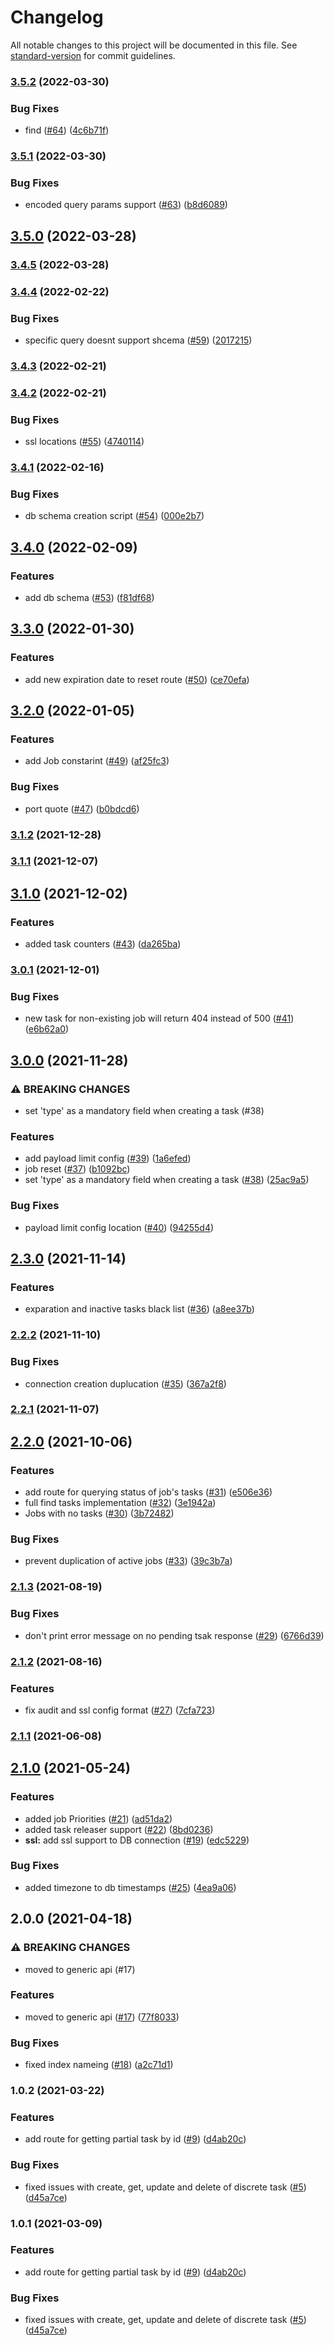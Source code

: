 # Changelog

All notable changes to this project will be documented in this file. See [standard-version](https://github.com/conventional-changelog/standard-version) for commit guidelines.

### [3.5.2](https://github.com/MapColonies/discrete-ingestion-db/compare/v3.5.1...v3.5.2) (2022-03-30)


### Bug Fixes

* find ([#64](https://github.com/MapColonies/discrete-ingestion-db/issues/64)) ([4c6b71f](https://github.com/MapColonies/discrete-ingestion-db/commit/4c6b71fe438b8cc188bbb6b0085a70569f988856))

### [3.5.1](https://github.com/MapColonies/discrete-ingestion-db/compare/v3.5.0...v3.5.1) (2022-03-30)


### Bug Fixes

* encoded query params support ([#63](https://github.com/MapColonies/discrete-ingestion-db/issues/63)) ([b8d6089](https://github.com/MapColonies/discrete-ingestion-db/commit/b8d60892fbb32cc6440310b4a822c8407ea34648))

## [3.5.0](https://github.com/MapColonies/discrete-ingestion-db/compare/v3.4.5...v3.5.0) (2022-03-28)

### [3.4.5](https://github.com/MapColonies/discrete-ingestion-db/compare/v3.4.4...v3.4.5) (2022-03-28)

### [3.4.4](https://github.com/MapColonies/discrete-ingestion-db/compare/v3.4.3...v3.4.4) (2022-02-22)


### Bug Fixes

* specific query doesnt support shcema ([#59](https://github.com/MapColonies/discrete-ingestion-db/issues/59)) ([2017215](https://github.com/MapColonies/discrete-ingestion-db/commit/2017215fa0e47754a37d45a697e41065c72a7dd6))

### [3.4.3](https://github.com/MapColonies/discrete-ingestion-db/compare/v3.4.2...v3.4.3) (2022-02-21)

### [3.4.2](https://github.com/MapColonies/discrete-ingestion-db/compare/v3.4.1...v3.4.2) (2022-02-21)


### Bug Fixes

* ssl locations ([#55](https://github.com/MapColonies/discrete-ingestion-db/issues/55)) ([4740114](https://github.com/MapColonies/discrete-ingestion-db/commit/4740114b7621a0cc7d1f23ebfabf2e4b0ed1a80a))

### [3.4.1](https://github.com/MapColonies/discrete-ingestion-db/compare/v3.4.0...v3.4.1) (2022-02-16)


### Bug Fixes

* db schema creation script ([#54](https://github.com/MapColonies/discrete-ingestion-db/issues/54)) ([000e2b7](https://github.com/MapColonies/discrete-ingestion-db/commit/000e2b74eb96258d5a8560b8d8a530eb453eec06))

## [3.4.0](https://github.com/MapColonies/discrete-ingestion-db/compare/v3.3.0...v3.4.0) (2022-02-09)


### Features

* add db schema ([#53](https://github.com/MapColonies/discrete-ingestion-db/issues/53)) ([f81df68](https://github.com/MapColonies/discrete-ingestion-db/commit/f81df684ede79c8b4e3dade865b3dac97b79b50a))

## [3.3.0](https://github.com/MapColonies/discrete-ingestion-db/compare/v3.2.0...v3.3.0) (2022-01-30)


### Features

* add new expiration date to reset route ([#50](https://github.com/MapColonies/discrete-ingestion-db/issues/50)) ([ce70efa](https://github.com/MapColonies/discrete-ingestion-db/commit/ce70efad0d04c54a390cf6ebc36edffc2da70915))

## [3.2.0](https://github.com/MapColonies/discrete-ingestion-db/compare/v3.1.2...v3.2.0) (2022-01-05)


### Features

* add Job constarint ([#49](https://github.com/MapColonies/discrete-ingestion-db/issues/49)) ([af25fc3](https://github.com/MapColonies/discrete-ingestion-db/commit/af25fc3f211eb7246e78f5bcc08b02097b112a58))


### Bug Fixes

* port quote ([#47](https://github.com/MapColonies/discrete-ingestion-db/issues/47)) ([b0bdcd6](https://github.com/MapColonies/discrete-ingestion-db/commit/b0bdcd6173bb59a3ad79011d3984ab3ff426ee17))

### [3.1.2](https://github.com/MapColonies/discrete-ingestion-db/compare/v3.1.1...v3.1.2) (2021-12-28)

### [3.1.1](https://github.com/MapColonies/discrete-ingestion-db/compare/v3.1.0...v3.1.1) (2021-12-07)

## [3.1.0](https://github.com/MapColonies/discrete-ingestion-db/compare/v3.0.1...v3.1.0) (2021-12-02)


### Features

* added task counters ([#43](https://github.com/MapColonies/discrete-ingestion-db/issues/43)) ([da265ba](https://github.com/MapColonies/discrete-ingestion-db/commit/da265ba85d3ec982ae2aa3cad4164933e0149fd2))

### [3.0.1](https://github.com/MapColonies/discrete-ingestion-db/compare/v3.0.0...v3.0.1) (2021-12-01)


### Bug Fixes

* new task for non-existing job will return 404 instead of 500 ([#41](https://github.com/MapColonies/discrete-ingestion-db/issues/41)) ([e6b62a0](https://github.com/MapColonies/discrete-ingestion-db/commit/e6b62a0deb429af9ab8714ed4e1d6779edea02be))

## [3.0.0](https://github.com/MapColonies/discrete-ingestion-db/compare/v2.3.0...v3.0.0) (2021-11-28)


### ⚠ BREAKING CHANGES

* set 'type' as a mandatory field when creating a task (#38)

### Features

* add payload limit config ([#39](https://github.com/MapColonies/discrete-ingestion-db/issues/39)) ([1a6efed](https://github.com/MapColonies/discrete-ingestion-db/commit/1a6efed91de93d2ad10839a7a56bfd3e39184a99))
* job reset ([#37](https://github.com/MapColonies/discrete-ingestion-db/issues/37)) ([b1092bc](https://github.com/MapColonies/discrete-ingestion-db/commit/b1092bc2c1cf3a3754f073e9dc877eaaeeb3a8e4))
* set 'type' as a mandatory field when creating a task ([#38](https://github.com/MapColonies/discrete-ingestion-db/issues/38)) ([25ac9a5](https://github.com/MapColonies/discrete-ingestion-db/commit/25ac9a5de54575ee0683dfe1c7d4de08f6a20b1d))


### Bug Fixes

* payload limit config location ([#40](https://github.com/MapColonies/discrete-ingestion-db/issues/40)) ([94255d4](https://github.com/MapColonies/discrete-ingestion-db/commit/94255d4d32565c1dbd2f948d5e9003cb0212284f))

## [2.3.0](https://github.com/MapColonies/discrete-ingestion-db/compare/v2.2.2...v2.3.0) (2021-11-14)


### Features

* exparation and inactive tasks black list ([#36](https://github.com/MapColonies/discrete-ingestion-db/issues/36)) ([a8ee37b](https://github.com/MapColonies/discrete-ingestion-db/commit/a8ee37bdf33e39a1a9b0e70e74dd9fb266533215))

### [2.2.2](https://github.com/MapColonies/discrete-ingestion-db/compare/v2.2.1...v2.2.2) (2021-11-10)


### Bug Fixes

* connection creation duplucation ([#35](https://github.com/MapColonies/discrete-ingestion-db/issues/35)) ([367a2f8](https://github.com/MapColonies/discrete-ingestion-db/commit/367a2f8e1d5d94923c18e56c89fd4b7cad8f83aa))

### [2.2.1](https://github.com/MapColonies/discrete-ingestion-db/compare/v2.2.0...v2.2.1) (2021-11-07)

## [2.2.0](https://github.com/MapColonies/discrete-ingestion-db/compare/v2.1.3...v2.2.0) (2021-10-06)


### Features

* add route for querying status of job's tasks ([#31](https://github.com/MapColonies/discrete-ingestion-db/issues/31)) ([e506e36](https://github.com/MapColonies/discrete-ingestion-db/commit/e506e36e52f97a6613f937683c8b2f44dd664684))
* full find tasks implementation ([#32](https://github.com/MapColonies/discrete-ingestion-db/issues/32)) ([3e1942a](https://github.com/MapColonies/discrete-ingestion-db/commit/3e1942ab3ebd19a320d43eb914c16673a5845e3e))
* Jobs with no tasks ([#30](https://github.com/MapColonies/discrete-ingestion-db/issues/30)) ([3b72482](https://github.com/MapColonies/discrete-ingestion-db/commit/3b7248279364645d6bb6fe0c9a4d9e32772d5bf2))


### Bug Fixes

* prevent duplication of active jobs ([#33](https://github.com/MapColonies/discrete-ingestion-db/issues/33)) ([39c3b7a](https://github.com/MapColonies/discrete-ingestion-db/commit/39c3b7a17d6d259bd60a68077695ce54de8be3e2))

### [2.1.3](https://github.com/MapColonies/discrete-ingestion-db/compare/v2.1.2...v2.1.3) (2021-08-19)


### Bug Fixes

* don't print error message on no pending tsak response ([#29](https://github.com/MapColonies/discrete-ingestion-db/issues/29)) ([6766d39](https://github.com/MapColonies/discrete-ingestion-db/commit/6766d395064ef7b143f5aa0eb04ebb1b1b31be99))

### [2.1.2](https://github.com/MapColonies/discrete-ingestion-db/compare/v2.1.1...v2.1.2) (2021-08-16)


### Features

* fix audit and ssl config format ([#27](https://github.com/MapColonies/discrete-ingestion-db/issues/27)) ([7cfa723](https://github.com/MapColonies/discrete-ingestion-db/commit/7cfa7230956dac3082f5bea0f2f973780b77bb2f))

### [2.1.1](https://github.com/MapColonies/discrete-ingestion-db/compare/v2.1.0...v2.1.1) (2021-06-08)

## [2.1.0](https://github.com/MapColonies/discrete-ingestion-db/compare/v2.0.0...v2.1.0) (2021-05-24)


### Features

* added job Priorities ([#21](https://github.com/MapColonies/discrete-ingestion-db/issues/21)) ([ad51da2](https://github.com/MapColonies/discrete-ingestion-db/commit/ad51da2e083d3c8aa022faaf53291dd7e708dd10))
* added task releaser support ([#22](https://github.com/MapColonies/discrete-ingestion-db/issues/22)) ([8bd0236](https://github.com/MapColonies/discrete-ingestion-db/commit/8bd0236dcef20f88e179a09505e3d91ccc3ac2cc))
* **ssl:** add ssl support to DB connection ([#19](https://github.com/MapColonies/discrete-ingestion-db/issues/19)) ([edc5229](https://github.com/MapColonies/discrete-ingestion-db/commit/edc52290a94c877a7884bd315be041771cbcf43d))


### Bug Fixes

* added timezone to db timestamps ([#25](https://github.com/MapColonies/discrete-ingestion-db/issues/25)) ([4ea9a06](https://github.com/MapColonies/discrete-ingestion-db/commit/4ea9a06e3d7627d05b62c9e497f5a8817ed70b2c))

## 2.0.0 (2021-04-18)


### ⚠ BREAKING CHANGES

* moved to generic api  (#17)

### Features

* moved to generic api  ([#17](https://github.com/MapColonies/discrete-ingestion-db/issues/17)) ([77f8033](https://github.com/MapColonies/discrete-ingestion-db/commit/77f8033406f567d41313de47676ec5cfe29abc4a))


### Bug Fixes

* fixed index nameing ([#18](https://github.com/MapColonies/discrete-ingestion-db/issues/18)) ([a2c71d1](https://github.com/MapColonies/discrete-ingestion-db/commit/a2c71d14984ff62b6515bc6301bc18d8a26a6fa8))

### 1.0.2 (2021-03-22)


### Features

* add route for getting partial task by id ([#9](https://github.com/MapColonies/discrete-ingestion-db/issues/9)) ([d4ab20c](https://github.com/MapColonies/discrete-ingestion-db/commit/d4ab20ccca77e342a773b5b7ce4debd9f2820f45))


### Bug Fixes

* fixed issues with create, get, update and delete of discrete task ([#5](https://github.com/MapColonies/discrete-ingestion-db/issues/5)) ([d45a7ce](https://github.com/MapColonies/discrete-ingestion-db/commit/d45a7ce9babf455621362541798eb2e4369a452a))

### 1.0.1 (2021-03-09)


### Features

* add route for getting partial task by id ([#9](https://github.com/MapColonies/discrete-ingestion-db/issues/9)) ([d4ab20c](https://github.com/MapColonies/discrete-ingestion-db/commit/d4ab20ccca77e342a773b5b7ce4debd9f2820f45))


### Bug Fixes

* fixed issues with create, get, update and delete of discrete task ([#5](https://github.com/MapColonies/discrete-ingestion-db/issues/5)) ([d45a7ce](https://github.com/MapColonies/discrete-ingestion-db/commit/d45a7ce9babf455621362541798eb2e4369a452a))
